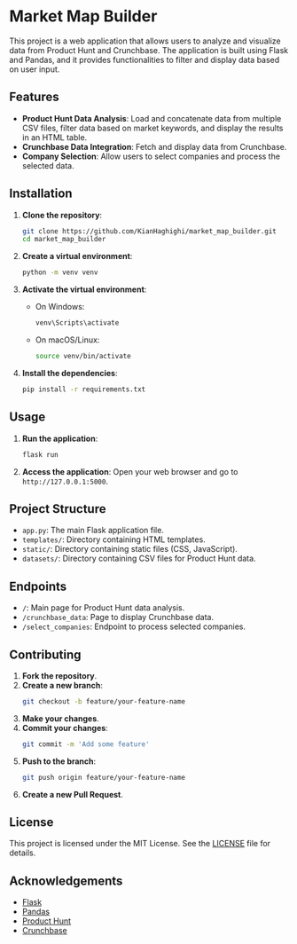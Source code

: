 ﻿# Market Map Builder

This project is a web application that allows users to analyze and visualize data from Product Hunt and Crunchbase. The application is built using Flask and Pandas, and it provides functionalities to filter and display data based on user input.

## Features

- **Product Hunt Data Analysis**: Load and concatenate data from multiple CSV files, filter data based on market keywords, and display the results in an HTML table.
- **Crunchbase Data Integration**: Fetch and display data from Crunchbase.
- **Company Selection**: Allow users to select companies and process the selected data.

## Installation

1. **Clone the repository**:
    ```sh
    git clone https://github.com/KianHaghighi/market_map_builder.git
    cd market_map_builder
    ```

2. **Create a virtual environment**:
    ```sh
    python -m venv venv
    ```

3. **Activate the virtual environment**:
    - On Windows:
        ```sh
        venv\Scripts\activate
        ```
    - On macOS/Linux:
        ```sh
        source venv/bin/activate
        ```

4. **Install the dependencies**:
    ```sh
    pip install -r requirements.txt
    ```

## Usage

1. **Run the application**:
    ```sh
    flask run
    ```

2. **Access the application**:
    Open your web browser and go to `http://127.0.0.1:5000`.

## Project Structure

- `app.py`: The main Flask application file.
- `templates/`: Directory containing HTML templates.
- `static/`: Directory containing static files (CSS, JavaScript).
- `datasets/`: Directory containing CSV files for Product Hunt data.

## Endpoints

- `/`: Main page for Product Hunt data analysis.
- `/crunchbase_data`: Page to display Crunchbase data.
- `/select_companies`: Endpoint to process selected companies.

## Contributing

1. **Fork the repository**.
2. **Create a new branch**:
    ```sh
    git checkout -b feature/your-feature-name
    ```
3. **Make your changes**.
4. **Commit your changes**:
    ```sh
    git commit -m 'Add some feature'
    ```
5. **Push to the branch**:
    ```sh
    git push origin feature/your-feature-name
    ```
6. **Create a new Pull Request**.

## License

This project is licensed under the MIT License. See the [LICENSE](LICENSE) file for details.

## Acknowledgements

- [Flask](https://flask.palletsprojects.com/)
- [Pandas](https://pandas.pydata.org/)
- [Product Hunt](https://www.producthunt.com/)
- [Crunchbase](https://www.crunchbase.com/)
